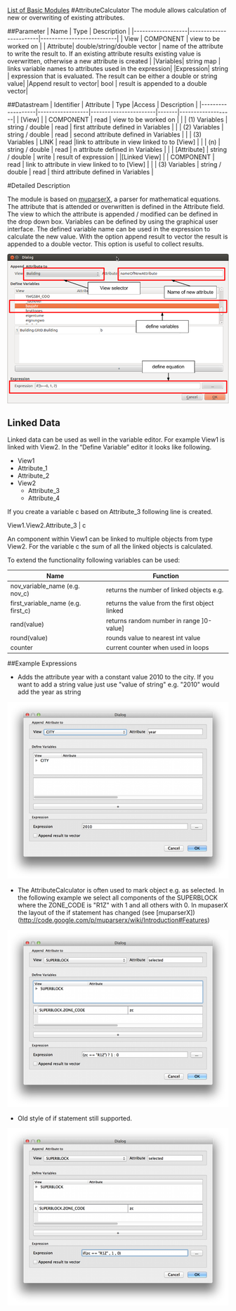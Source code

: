 [List of Basic Modules](List_of_Basic_Modules.md)
#AttributeCalculator
The module allows calculation of new or overwriting of existing attributes. 

##Parameter
|        Name       |          Type          |       Description         | 
|-------------------|------------------------|---------------------------|
| View     | COMPONENT | view to be worked on        |
| Attribute| double/string/double vector | name of the attribute to write the result to. If an existing attribute results existing value is overwritten,  otherwise a new attribute is created       |
|Variables| string map | links variable names to attributes used in the expression|
|Expression| string | expression that is evaluated. The result can be either a double or string value|
|Append result to vector| bool | result is appended to a double vector|


##Datastream
|     Identifier    |     Attribute    |      Type             |Access |    Description    |
|-------------------|------------------|-----------------------|-------|-------------------|
| [View] |          | COMPONENT | read  | view to be worked on |
|                   | (1) Variables | string / double  | read | first attribute defined in Variables |
|                   | (2) Variables | string / double  | read | second attribute defined in Variables |
|                   | (3) Variables  | LINK | read |link to attribute in view linked to to [View] |
|                   | (n) | string / double  | read | n attribute defined in Variables |
|                   | [Attribute] | string / double   | write | result of expression |
|[Linked View]      | |  COMPONENT | read | link to attribute in view linked to to [View] |
|                   | (3) Variables | string / double  | read | third attribute defined in Variables |

#Detailed Description

The module is based on [muparserX](http://code.google.com/p/muparserx/), a parser for mathematical equations. The attribute that is attended or overwritten is defined in the Attribute field. The view to which the attribute is appended / modified can be defined in the drop down box. Variables can be defined by using the graphical user interface. The defined variable name can be used in the expression to calculate the new value. With the option append result to vector the result is appended to a double vector. This option is useful to collect results. 

![](images/AttributeCalculator.png)

## Linked Data
Linked data can be used as well in the variable editor. For example View1 is linked with View2. In the “Define Variable” editor it looks like following. 

- View1
- Attribute_1
- Attribute_2
- View2
	- Attribute_3
	- Attribute_4
       	
If you create a variable c based on Attribute_3 following line is created. 

View1.View2.Attribute_3 | c

An component within View1 can be linked to multiple objects from type View2. For the variable c the sum of all the linked objects is calculated.

To extend the functionality following variables can be used:

Name  | Function
----- | -------
nov_variable_name  (e.g. nov_c) | returns the number of linked objects e.g.
first_variable_name (e.g. first_c) | returns the value from the first object linked
rand(value) | returns random number in range ]0-value]
round(value) | rounds value to nearest int value
counter | current counter when used in loops

##Example Expressions

- Adds the attribute year with a constant value 2010 to the city. If you want to add a string value just use "value of string" e.g. "2010" would add the year as string

![](images/attribute_ex2.png)

- The AttributeCalculator is often used to mark object e.g. as selected. In the following example we select all components of the SUPERBLOCK where the ZONE_CODE is "R1Z" with 1 and all others with 0. In mupaserX the layout of the if statement has changed (see [muparserX])(http://code.google.com/p/muparserx/wiki/Introduction#Features)

![](images/attribute_ex4.png)

- Old style of if statement still supported. 

![](images/attribute_ex3.png)

